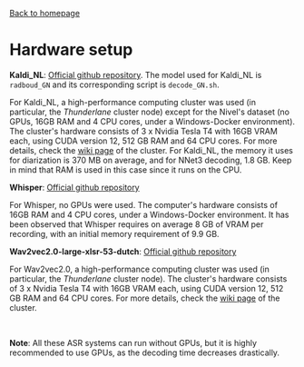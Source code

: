 [Back to homepage](../index.md)

# Hardware setup


**Kaldi_NL**: [Official github repository](https://github.com/opensource-spraakherkenning-nl/Kaldi_NL). The model used for Kaldi_NL is `radboud_GN` and its corresponding script is `decode_GN.sh`.

For Kaldi_NL, a high-performance computing cluster was used (in particular, the *Thunderlane* cluster node) except for the Nivel's dataset (no GPUs, 16GB RAM and 4 CPU cores, under a Windows-Docker environment). The cluster's hardware consists of 3 x Nvidia Tesla T4 with 16GB VRAM each, using CUDA version 12, 512 GB RAM and 64 CPU cores. For more details, check the [wiki page](https://ponyland.science.ru.nl/ponyland/about/) of the cluster.
For Kaldi_NL, the memory it uses for diarization is 370 MB on average, and for NNet3 decoding, 1.8 GB. Keep in mind that RAM is used in this case since it runs on the CPU.

**Whisper**: [Official github repository](https://github.com/openai/whisper)

For Whisper, no GPUs were used. The computer's hardware consists of 16GB RAM and 4 CPU cores, under a Windows-Docker environment. It has been observed that Whisper requires on average 8 GB of VRAM per recording, with an initial memory requirement of 9.9 GB.


**Wav2vec2.0-large-xlsr-53-dutch**: [Official github repository](https://huggingface.co/jonatasgrosman/wav2vec2-large-xlsr-53-dutch)

For Wav2vec2.0, a high-performance computing cluster was used (in particular, the *Thunderlane* cluster node). The cluster's hardware consists of 3 x Nvidia Tesla T4 with 16GB VRAM each, using CUDA version 12, 512 GB RAM and 64 CPU cores. For more details, check the [wiki page](https://ponyland.science.ru.nl/ponyland/about/) of the cluster.

<br>

**Note**: All these ASR systems can run without GPUs, but it is highly recommended to use GPUs, as the decoding time decreases drastically.
